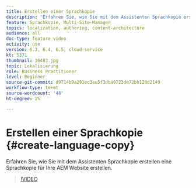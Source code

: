 ```yaml
---
title: Erstellen einer Sprachkopie
description: 'Erfahren Sie, wie Sie mit dem Assistenten Sprachkopie erstellen eine Sprachkopie für Ihre AEM Website erstellen.  '
feature: Sprachkopie, Multi-Site-Manager
topics: localization, authoring, content-architecture
audience: all
doc-type: feature video
activity: use
version: 6.3, 6.4, 6.5, cloud-service
kt: 5371
thumbnail: 36483.jpg
topic: Lokalisierung
role: Business Practitioner
level: Beginner
source-git-commit: d9714b9a291ec3ee5f3dba9723de72bb120d2149
workflow-type: tm+mt
source-wordcount: '48'
ht-degree: 2%

---
```



# Erstellen einer Sprachkopie {#create-language-copy}

Erfahren Sie, wie Sie mit dem Assistenten Sprachkopie erstellen eine Sprachkopie für Ihre AEM Website erstellen.

>[!VIDEO](https://video.tv.adobe.com/v/36483?quality=12&learn=on)
